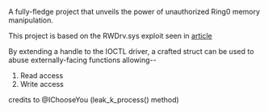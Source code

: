 A fully-fledge project that unveils the power of unauthorized Ring0 memory manipulation.

This project is based on the RWDrv.sys exploit seen in [article](https://www.rapid7.com/blog/post/2021/12/13/driver-based-attacks-past-and-present/)

By extending a handle to the IOCTL driver, a crafted struct can be used to abuse externally-facing functions allowing--
1. Read access
2. Write access

credits to 
@IChooseYou (leak_k_process() method)
